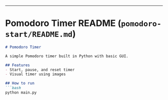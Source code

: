 
---

# Pomodoro Timer README (`pomodoro-start/README.md`)

```markdown
# Pomodoro Timer

A simple Pomodoro timer built in Python with basic GUI.

## Features
- Start, pause, and reset timer
- Visual timer using images

## How to run
```bash
python main.py
